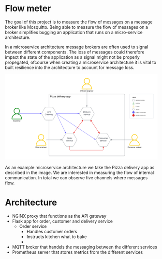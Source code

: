 # Flow meter
The goal of this project is to measure the flow of messages on a message broker like Mosquitto.
Being able to measure the flow of messages on a broker simplifies bugging an application that runs on a micro-service architecture. 

In a microservice architecture message brokers are often used to signal between different components. The loss of messages could therefore impact the state of the application as a signal might not be properly propegated, ofcourse when creating a microservice architecture it is vital to built resilience into the architecture to account for message loss. 

![Microservice architecture](docs/images/microservice_background.png)

As an example microservice architecture we take the Pizza delivery app as described in the image. We are interested in measuring the flow of internal communication. In total we can observe five channels where messages flow.

# Architecture
- NGINX proxy that functions as the API gateway
- Flask app for order, customer and delivery service
    - Order service
        - Handles customer orders
        - Instructs kitchen what to bake
        - 
- MQTT broker that handels the messaging between the different services
- Prometheus server that stores metrics from the different services